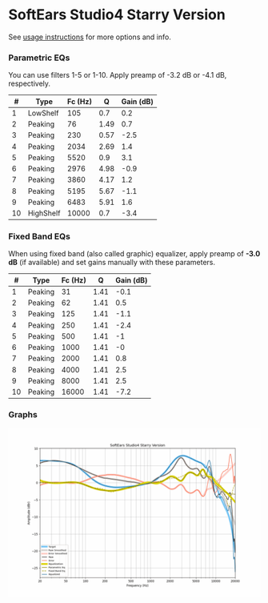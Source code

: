 # SoftEars Studio4 Starry Version
See [usage instructions](https://github.com/jaakkopasanen/AutoEq#usage) for more options and info.

### Parametric EQs
You can use filters 1-5 or 1-10. Apply preamp of -3.2 dB or -4.1 dB, respectively.

|   # | Type      |   Fc (Hz) |    Q |   Gain (dB) |
|-----|-----------|-----------|------|-------------|
|   1 | LowShelf  |       105 | 0.7  |         0.2 |
|   2 | Peaking   |        76 | 1.49 |         0.7 |
|   3 | Peaking   |       230 | 0.57 |        -2.5 |
|   4 | Peaking   |      2034 | 2.69 |         1.4 |
|   5 | Peaking   |      5520 | 0.9  |         3.1 |
|   6 | Peaking   |      2976 | 4.98 |        -0.9 |
|   7 | Peaking   |      3860 | 4.17 |         1.2 |
|   8 | Peaking   |      5195 | 5.67 |        -1.1 |
|   9 | Peaking   |      6483 | 5.91 |         1.6 |
|  10 | HighShelf |     10000 | 0.7  |        -3.4 |

### Fixed Band EQs
When using fixed band (also called graphic) equalizer, apply preamp of **-3.0 dB** (if available) and set gains manually with these parameters.

|   # | Type    |   Fc (Hz) |    Q |   Gain (dB) |
|-----|---------|-----------|------|-------------|
|   1 | Peaking |        31 | 1.41 |        -0.1 |
|   2 | Peaking |        62 | 1.41 |         0.5 |
|   3 | Peaking |       125 | 1.41 |        -1.1 |
|   4 | Peaking |       250 | 1.41 |        -2.4 |
|   5 | Peaking |       500 | 1.41 |        -1   |
|   6 | Peaking |      1000 | 1.41 |        -0   |
|   7 | Peaking |      2000 | 1.41 |         0.8 |
|   8 | Peaking |      4000 | 1.41 |         2.5 |
|   9 | Peaking |      8000 | 1.41 |         2.5 |
|  10 | Peaking |     16000 | 1.41 |        -7.2 |

### Graphs
![](./SoftEars%20Studio4%20Starry%20Version.png)
